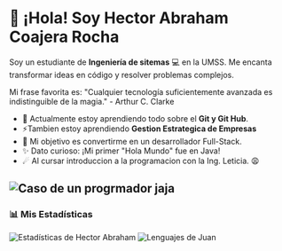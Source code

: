 # 👋 ¡Hola! Soy Hector Abraham Coajera Rocha

Soy un estudiante de **Ingeniería de sitemas** 💻 en la UMSS. Me encanta transformar ideas en código y resolver problemas complejos.

Mi frase favorita es: "Cualquier tecnología suficientemente avanzada es indistinguible de la magia." - Arthur C. Clarke

*   🌱 Actualmente estoy aprendiendo todo sobre el **Git y Git Hub**.
*   ⚡Tambien estoy aprendiendo **Gestion Estrategica de Empresas**
*   🔭 Mi objetivo es convertirme en un desarrollador Full-Stack.
*   ✨ Dato curioso: ¡Mi primer "Hola Mundo" fue en Java!
*   ☄ Al cursar introduccion a la programacion con la Ing. Leticia. 😩

![Caso de un progrmador jaja]([https://media.giphy.com/media/d3mlE7uhX8KFgEmY/giphy.gif](https://media3.giphy.com/media/v1.Y2lkPTc5MGI3NjExcDRqdTY2MXZyaDJuY2owNXg4MWUwdHVqMHF3MnF3NnY0Y2dxaDZmbCZlcD12MV9naWZzX3NlYXJjaCZjdD1n/78XCFBGOlS6keY1Bil/200w.webp))
---

### 📊 Mis Estadísticas

![Estadísticas de Hector Abraham](https://github-readme-stats.vercel.app/api?username=Hector-Abraham-dev&show_icons=true&theme=radical&count_private=true)
![Lenguajes de Juan](https://github-readme-stats.vercel.app/api/top-langs/?username=Hector-Abraham-dev&layout=compact&theme=radical)



